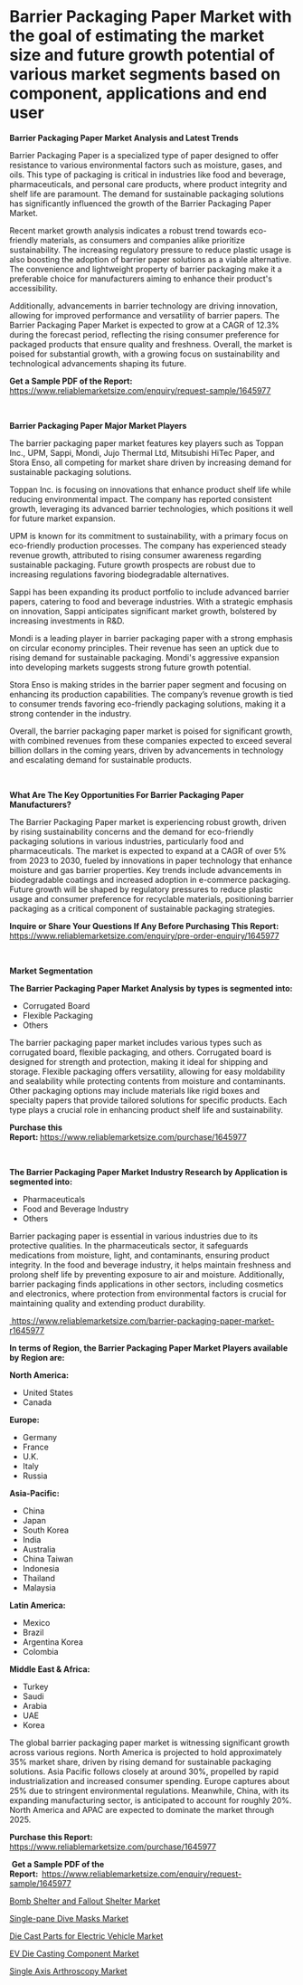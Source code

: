 <p><h1>Barrier Packaging Paper Market with the goal of estimating the market size and future growth potential of various market segments based on component, applications and end user</h1></p><p><strong>Barrier Packaging Paper Market Analysis and Latest Trends</strong></p>
<p><p>Barrier Packaging Paper is a specialized type of paper designed to offer resistance to various environmental factors such as moisture, gases, and oils. This type of packaging is critical in industries like food and beverage, pharmaceuticals, and personal care products, where product integrity and shelf life are paramount. The demand for sustainable packaging solutions has significantly influenced the growth of the Barrier Packaging Paper Market.</p><p>Recent market growth analysis indicates a robust trend towards eco-friendly materials, as consumers and companies alike prioritize sustainability. The increasing regulatory pressure to reduce plastic usage is also boosting the adoption of barrier paper solutions as a viable alternative. The convenience and lightweight property of barrier packaging make it a preferable choice for manufacturers aiming to enhance their product's accessibility.</p><p>Additionally, advancements in barrier technology are driving innovation, allowing for improved performance and versatility of barrier papers. The Barrier Packaging Paper Market is expected to grow at a CAGR of 12.3% during the forecast period, reflecting the rising consumer preference for packaged products that ensure quality and freshness. Overall, the market is poised for substantial growth, with a growing focus on sustainability and technological advancements shaping its future.</p></p>
<p><strong>Get a Sample PDF of the Report:&nbsp;</strong> <a href="https://www.reliablemarketsize.com/enquiry/request-sample/1645977?utm_campaign=1550&utm_medium=2&utm_source=Github&utm_content=ia&utm_term=27102024&utm_id=barrier-packaging-paper">https://www.reliablemarketsize.com/enquiry/request-sample/1645977</a></p>
<p>&nbsp;</p>
<p><strong>Barrier Packaging Paper Major Market Players</strong></p>
<p><p>The barrier packaging paper market features key players such as Toppan Inc., UPM, Sappi, Mondi, Jujo Thermal Ltd, Mitsubishi HiTec Paper, and Stora Enso, all competing for market share driven by increasing demand for sustainable packaging solutions. </p><p>Toppan Inc. is focusing on innovations that enhance product shelf life while reducing environmental impact. The company has reported consistent growth, leveraging its advanced barrier technologies, which positions it well for future market expansion. </p><p>UPM is known for its commitment to sustainability, with a primary focus on eco-friendly production processes. The company has experienced steady revenue growth, attributed to rising consumer awareness regarding sustainable packaging. Future growth prospects are robust due to increasing regulations favoring biodegradable alternatives.</p><p>Sappi has been expanding its product portfolio to include advanced barrier papers, catering to food and beverage industries. With a strategic emphasis on innovation, Sappi anticipates significant market growth, bolstered by increasing investments in R&D.</p><p>Mondi is a leading player in barrier packaging paper with a strong emphasis on circular economy principles. Their revenue has seen an uptick due to rising demand for sustainable packaging. Mondi's aggressive expansion into developing markets suggests strong future growth potential.</p><p>Stora Enso is making strides in the barrier paper segment and focusing on enhancing its production capabilities. The company’s revenue growth is tied to consumer trends favoring eco-friendly packaging solutions, making it a strong contender in the industry.</p><p>Overall, the barrier packaging paper market is poised for significant growth, with combined revenues from these companies expected to exceed several billion dollars in the coming years, driven by advancements in technology and escalating demand for sustainable products.</p></p>
<p>&nbsp;</p>
<p><strong>What Are The Key Opportunities For Barrier Packaging Paper Manufacturers?</strong></p>
<p><p>The Barrier Packaging Paper market is experiencing robust growth, driven by rising sustainability concerns and the demand for eco-friendly packaging solutions in various industries, particularly food and pharmaceuticals. The market is expected to expand at a CAGR of over 5% from 2023 to 2030, fueled by innovations in paper technology that enhance moisture and gas barrier properties. Key trends include advancements in biodegradable coatings and increased adoption in e-commerce packaging. Future growth will be shaped by regulatory pressures to reduce plastic usage and consumer preference for recyclable materials, positioning barrier packaging as a critical component of sustainable packaging strategies.</p></p>
<p><strong>Inquire or Share Your Questions If Any Before Purchasing This Report:</strong> <a href="https://www.reliablemarketsize.com/enquiry/pre-order-enquiry/1645977?utm_campaign=1550&utm_medium=2&utm_source=Github&utm_content=ia&utm_term=27102024&utm_id=barrier-packaging-paper">https://www.reliablemarketsize.com/enquiry/pre-order-enquiry/1645977</a></p>
<p>&nbsp;</p>
<p><strong>Market Segmentation</strong></p>
<p><strong>The Barrier Packaging Paper Market Analysis by types is segmented into:</strong></p>
<p><ul><li>Corrugated Board</li><li>Flexible Packaging</li><li>Others</li></ul></p>
<p><p>The barrier packaging paper market includes various types such as corrugated board, flexible packaging, and others. Corrugated board is designed for strength and protection, making it ideal for shipping and storage. Flexible packaging offers versatility, allowing for easy moldability and sealability while protecting contents from moisture and contaminants. Other packaging options may include materials like rigid boxes and specialty papers that provide tailored solutions for specific products. Each type plays a crucial role in enhancing product shelf life and sustainability.</p></p>
<p><strong>Purchase this Report:&nbsp;</strong><a href="https://www.reliablemarketsize.com/purchase/1645977?utm_campaign=1550&utm_medium=2&utm_source=Github&utm_content=ia&utm_term=27102024&utm_id=barrier-packaging-paper">https://www.reliablemarketsize.com/purchase/1645977</a></p>
<p>&nbsp;</p>
<p><strong>The Barrier Packaging Paper Market Industry Research by Application is segmented into:</strong></p>
<p><ul><li>Pharmaceuticals</li><li>Food and Beverage Industry</li><li>Others</li></ul></p>
<p><p>Barrier packaging paper is essential in various industries due to its protective qualities. In the pharmaceuticals sector, it safeguards medications from moisture, light, and contaminants, ensuring product integrity. In the food and beverage industry, it helps maintain freshness and prolong shelf life by preventing exposure to air and moisture. Additionally, barrier packaging finds applications in other sectors, including cosmetics and electronics, where protection from environmental factors is crucial for maintaining quality and extending product durability.</p></p>
<p><a href="https://www.reliablemarketsize.com/barrier-packaging-paper-market-r1645977?utm_campaign=1550&utm_medium=2&utm_source=Github&utm_content=ia&utm_term=27102024&utm_id=barrier-packaging-paper">&nbsp;https://www.reliablemarketsize.com/barrier-packaging-paper-market-r1645977</a></p>
<p><strong>In terms of Region, the Barrier Packaging Paper Market Players available by Region are:</strong></p>
<p>
    <p> <strong> North America: </strong>
        <ul>
            <li>United States</li>
            <li>Canada</li>
        </ul>
        </p> 
    <p> <strong> Europe: </strong>
        <ul>
            <li>Germany</li>
            <li>France</li>
            <li>U.K.</li>
            <li>Italy</li>
            <li>Russia</li>
        </ul>
        </p> 
    <p> <strong> Asia-Pacific: </strong>
        <ul>
            <li>China</li>
            <li>Japan</li>
            <li>South Korea</li>
            <li>India</li>
            <li>Australia</li>
            <li>China Taiwan</li>
            <li>Indonesia</li>
            <li>Thailand</li>
            <li>Malaysia</li>
        </ul>
        </p> 
    <p> <strong> Latin America: </strong>
        <ul>
            <li>Mexico</li>
            <li>Brazil</li>
            <li>Argentina Korea</li>
            <li>Colombia</li>
        </ul>
        </p> 
    <p> <strong> Middle East & Africa: </strong>
        <ul>
            <li>Turkey</li>
            <li>Saudi</li>
            <li>Arabia</li>
            <li>UAE</li>
            <li>Korea</li>
        </ul>
    </p>
    </p>
<p><p>The global barrier packaging paper market is witnessing significant growth across various regions. North America is projected to hold approximately 35% market share, driven by rising demand for sustainable packaging solutions. Asia Pacific follows closely at around 30%, propelled by rapid industrialization and increased consumer spending. Europe captures about 25% due to stringent environmental regulations. Meanwhile, China, with its expanding manufacturing sector, is anticipated to account for roughly 20%. North America and APAC are expected to dominate the market through 2025.</p></p>
<p><strong>Purchase this Report: </strong><a href="https://www.reliablemarketsize.com/purchase/1645977?utm_campaign=1550&utm_medium=2&utm_source=Github&utm_content=ia&utm_term=27102024&utm_id=barrier-packaging-paper">https://www.reliablemarketsize.com/purchase/1645977</a></p>
<p>&nbsp;<strong>Get a Sample PDF of the Report:&nbsp;&nbsp;</strong><a href="https://www.reliablemarketsize.com/enquiry/request-sample/1645977?utm_campaign=1550&utm_medium=2&utm_source=Github&utm_content=ia&utm_term=27102024&utm_id=barrier-packaging-paper">https://www.reliablemarketsize.com/enquiry/request-sample/1645977</a></p>
<p><strong></strong></p>
<p><p><a href="https://github.com/ChiragRp1/Market-Research-Report-List-6/blob/main/bomb-shelter-and-fallout-shelter-market.md?utm_campaign=1550&utm_medium=2&utm_source=Github&utm_content=ia&utm_term=27102024&utm_id=barrier-packaging-paper">Bomb Shelter and Fallout Shelter Market</a></p><p><a href="https://www.linkedin.com/pulse/global-single-pane-dive-masks-market-forecast-2024-2031-trends-2mble?trk=public_post_embed_feed-article-content&utm_campaign=1550&utm_medium=2&utm_source=Github&utm_content=ia&utm_term=27102024&utm_id=barrier-packaging-paper">Single-pane Dive Masks Market</a></p><p><a href="https://issuu.com/reportprime-2/docs/die-cast-parts-for-electric-vehicle_427f1d2732ede4?utm_campaign=1550&utm_medium=2&utm_source=Github&utm_content=ia&utm_term=27102024&utm_id=barrier-packaging-paper">Die Cast Parts for Electric Vehicle Market</a></p><p><a href="https://issuu.com/reportprime-2/docs/ev-die-casting-component-market-siz_c72b17e3e9a500?utm_campaign=1550&utm_medium=2&utm_source=Github&utm_content=ia&utm_term=27102024&utm_id=barrier-packaging-paper">EV Die Casting Component Market</a></p><p><a href="https://www.linkedin.com/pulse/single-axis-arthroscopy-market-size-segmentation-trends-growth-sdz9e?trk=public_post_embed_feed-article-content&utm_campaign=1550&utm_medium=2&utm_source=Github&utm_content=ia&utm_term=27102024&utm_id=barrier-packaging-paper">Single Axis Arthroscopy Market</a></p></p>